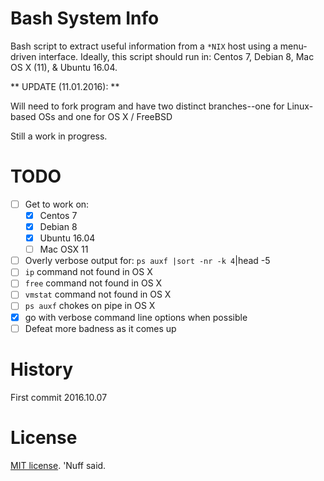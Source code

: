 # Bash System Info  

Bash script to extract useful information from a `*NIX` host using a menu-driven interface.
Ideally, this script should run in: Centos 7, Debian 8, Mac OS X (11), & Ubuntu 16.04. 

** UPDATE (11.01.2016): ** 

Will need to fork program and have two distinct branches--one for Linux-based OSs and one for OS X / FreeBSD

Still a work in progress.  

# TODO

- [ ] Get to work on: 
    - [x] Centos 7
    - [x] Debian 8
    - [x] Ubuntu 16.04
    - [ ] Mac OSX 11
- [ ] Overly verbose output for: `ps auxf |sort -nr -k 4`|head -5 
- [ ] `ip` command not found in OS X 
- [ ] `free` command not found in OS X
- [ ] `vmstat` command not found in OS X 
- [ ] `ps auxf` chokes on pipe in OS X  
- [x] go with verbose command line options when possible 
- [ ] Defeat more badness as it comes up

# History 

First commit 2016.10.07

# License 

[MIT license](https://opensource.org/licenses/MIT). 'Nuff said. 
